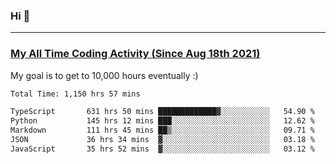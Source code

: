 ### Hi 🙂

---

### <a href="https://wakatime.com/@Eroxl">My All Time Coding Activity (Since Aug 18th 2021)</a>
My goal is to get to 10,000 hours eventually :)
<!--START_SECTION:waka-->

```txt
Total Time: 1,150 hrs 57 mins

TypeScript       631 hrs 50 mins █████████████▓░░░░░░░░░░░   54.90 %
Python           145 hrs 12 mins ███░░░░░░░░░░░░░░░░░░░░░░   12.62 %
Markdown         111 hrs 45 mins ██▒░░░░░░░░░░░░░░░░░░░░░░   09.71 %
JSON             36 hrs 34 mins  ▓░░░░░░░░░░░░░░░░░░░░░░░░   03.18 %
JavaScript       35 hrs 52 mins  ▓░░░░░░░░░░░░░░░░░░░░░░░░   03.12 %
```

<!--END_SECTION:waka-->

